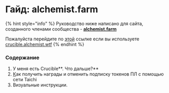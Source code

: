# Гайд: alchemist.farm



{% hint style="info" %}
Руководство ниже написано для сайта, созданного членами сообщества - [**alchemist.farm**](https://alchemist.farm/)

Пожалуйста перейдите по [этой](https://docs.alchemist.wtf/mist/v/russian/crucible/guides-crucible.alchemist.wtf-ru) ссылке если вы используете [crucible.alchemist.wtf](https://crucible.alchemist.wtf/)
{% endhint %}

### **Содержание**

1. У меня есть Crucible**. Что дальше?**
2. [К](https://docs.alchemist.wtf/mist/v/russian/crucible/guides-crucible.alchemist.wtf-ru/what-can-i-do-with-my-new-crucible-ru)ак получить награды и отменить подписку токенов ПЛ с помощью сети Taichi
3. Визуальные инструкции.

